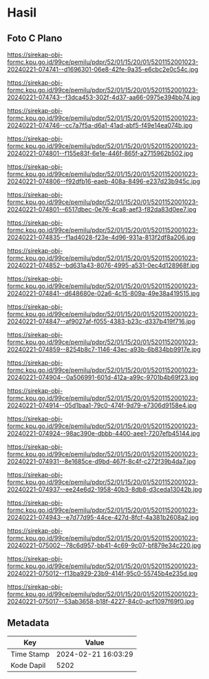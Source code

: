 # Hasil

## Foto C Plano

https://sirekap-obj-formc.kpu.go.id/99ce/pemilu/pdpr/52/01/15/20/01/5201152001023-20240221-074741--d1696301-06e8-42fe-9a35-e6cbc2e0c54c.jpg

https://sirekap-obj-formc.kpu.go.id/99ce/pemilu/pdpr/52/01/15/20/01/5201152001023-20240221-074743--f3dca453-302f-4d37-aa66-0975e394bb74.jpg

https://sirekap-obj-formc.kpu.go.id/99ce/pemilu/pdpr/52/01/15/20/01/5201152001023-20240221-074746--cc7a7f5a-d6a1-41ad-abf5-f49e14ea074b.jpg

https://sirekap-obj-formc.kpu.go.id/99ce/pemilu/pdpr/52/01/15/20/01/5201152001023-20240221-074801--f155e83f-6e1e-446f-865f-a2715962b502.jpg

https://sirekap-obj-formc.kpu.go.id/99ce/pemilu/pdpr/52/01/15/20/01/5201152001023-20240221-074806--f92dfb16-eaeb-408a-8496-e237d23b945c.jpg

https://sirekap-obj-formc.kpu.go.id/99ce/pemilu/pdpr/52/01/15/20/01/5201152001023-20240221-074801--6517dbec-0e76-4ca8-aef3-f82da83d0ee7.jpg

https://sirekap-obj-formc.kpu.go.id/99ce/pemilu/pdpr/52/01/15/20/01/5201152001023-20240221-074835--f1ad4028-f23e-4d96-931a-813f2df8a206.jpg

https://sirekap-obj-formc.kpu.go.id/99ce/pemilu/pdpr/52/01/15/20/01/5201152001023-20240221-074852--bd631a43-8076-4995-a531-0ec4d128968f.jpg

https://sirekap-obj-formc.kpu.go.id/99ce/pemilu/pdpr/52/01/15/20/01/5201152001023-20240221-074841--d648680e-02a6-4c15-809a-49e38a419515.jpg

https://sirekap-obj-formc.kpu.go.id/99ce/pemilu/pdpr/52/01/15/20/01/5201152001023-20240221-074847--af9027af-f055-4383-b23c-d337b419f716.jpg

https://sirekap-obj-formc.kpu.go.id/99ce/pemilu/pdpr/52/01/15/20/01/5201152001023-20240221-074859--8254b8c7-1146-43ec-a93b-6b834bb9917e.jpg

https://sirekap-obj-formc.kpu.go.id/99ce/pemilu/pdpr/52/01/15/20/01/5201152001023-20240221-074904--0a506991-601d-412a-a99c-9701b4b69f23.jpg

https://sirekap-obj-formc.kpu.go.id/99ce/pemilu/pdpr/52/01/15/20/01/5201152001023-20240221-074914--05d1baa1-79c0-474f-9d79-e7306d9158e4.jpg

https://sirekap-obj-formc.kpu.go.id/99ce/pemilu/pdpr/52/01/15/20/01/5201152001023-20240221-074924--98ac390e-dbbb-4400-aee1-7207efb45144.jpg

https://sirekap-obj-formc.kpu.go.id/99ce/pemilu/pdpr/52/01/15/20/01/5201152001023-20240221-074931--8e1685ce-d9bd-467f-8c4f-c272f39b4da7.jpg

https://sirekap-obj-formc.kpu.go.id/99ce/pemilu/pdpr/52/01/15/20/01/5201152001023-20240221-074937--ee24e6d2-1958-40b3-8db8-d3ceda13042b.jpg

https://sirekap-obj-formc.kpu.go.id/99ce/pemilu/pdpr/52/01/15/20/01/5201152001023-20240221-074943--e7d77d95-44ce-427d-8fcf-4a381b2608a2.jpg

https://sirekap-obj-formc.kpu.go.id/99ce/pemilu/pdpr/52/01/15/20/01/5201152001023-20240221-075002--78c6d957-bb41-4c69-9c07-bf879e34c220.jpg

https://sirekap-obj-formc.kpu.go.id/99ce/pemilu/pdpr/52/01/15/20/01/5201152001023-20240221-075012--f13ba929-23b9-414f-95c0-55745b4e235d.jpg

https://sirekap-obj-formc.kpu.go.id/99ce/pemilu/pdpr/52/01/15/20/01/5201152001023-20240221-075017--53ab3658-b18f-4227-84c0-acf1097f69f0.jpg


## Metadata

| Key        | Value               |
| ---------- | ------------------- |
| Time Stamp | 2024-02-21 16:03:29 |
| Kode Dapil | 5202                |



